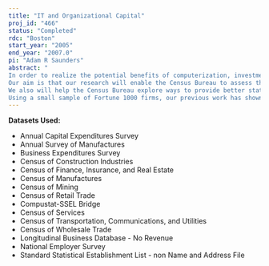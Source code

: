 ```yaml
---
title: "IT and Organizational Capital"
proj_id: "466"
status: "Completed"
rdc: "Boston"
start_year: "2005"
end_year: "2007.0"
pi: "Adam R Saunders"
abstract: " 
In order to realize the potential benefits of computerization, investments in additional assets, such as organizational processes and worker knowledge, may be needed. We propose to investigate this hypothesis by combining our own data with that of the U.S. Census Bureau towards finding new ways of measuring organizational capital and how firms can best take advantage of technology. In particular, by assisting the Census Bureau in measuring these changes to the supply chain, we aim to increase the Census Bureau’s knowledge base in understanding the broader implications of technology in the workplace. Our research may shed light on the nature of the recent productivity revival and clarify the factors that are most important to its future sustainability. 
Our aim is that our research will enable the Census Bureau to assess the benefits of collecting data to better measure these technology-enabled complementary investments, in particular, within the context of the eStats program. At the moment, the majority of the eStats program is dedicated to measuring e-commerce revenue, such as B2C or B2B revenues. While e-commerce is an important feature of the new economy, we believe that our work will show that selling products online is only one of many ways that firms can leverage the power of information technology (IT) to create value. To look at only e-commerce revenues would be missing the broader change in the economy that is taking place: IT has compelled firms to reorganize themselves in new ways by reinventing and changing their business processes. We believe it would be worthwhile to more directly measure the underlying data behind this phenomenon. 
We also will help the Census Bureau explore ways to provide better statistics on the implications of changing technologies to the supply chain. In the past decade, firms have used IT to change the allocation information, decision rights, incentives, and ownership across firm boundaries. As the CIO of Nokia, Mikko Kosonen, recently noted at the 2004 MIT CIO Summit, new technologies have led to the emergence of an “extended enterprise.” These kinds of changes in the supply chain suggest a broader data gathering agenda about nature and scope of the benefits of computers and communications. Furthermore, they raise fundamental questions about the basic unit of measurement. Should it be the plant, the firm, or, perhaps, the whole value chain? We believe that our approach can help address these questions and lay the foundation for improved statistics and methodologies in coming years. 
Using a small sample of Fortune 1000 firms, our previous work has shown that the combination of organizational capital and computer investment together drive higher market values and higher productivity. In our project at the Census Bureau, we plan to extend this analysis along the following dimensions: 1) understand the effects of organizational capital after 1997; 2) aggregate Census Bureau measures of plant-level investment data to create a database of computer investment by firm and use estimating techniques to create IT stock by firm; and 3) use Census Bureau measures of Internet use as a proxy for organizational capital. These techniques will enable us to widen our earlier analysis to include thousands of firms of all sizes, across all sectors of the economy."
---
```


**Datasets Used:**

  - Annual Capital Expenditures Survey 
  - Annual Survey of Manufactures 
  - Business Expenditures Survey 
  - Census of Construction Industries 
  - Census of Finance, Insurance, and Real Estate 
  - Census of Manufactures 
  - Census of Mining 
  - Census of Retail Trade 
  - Compustat-SSEL Bridge 
  - Census of Services 
  - Census of Transportation, Communications, and Utilities 
  - Census of Wholesale Trade 
  - Longitudinal Business Database - No Revenue 
  - National Employer Survey 
  - Standard Statistical Establishment List - non Name and Address File 

